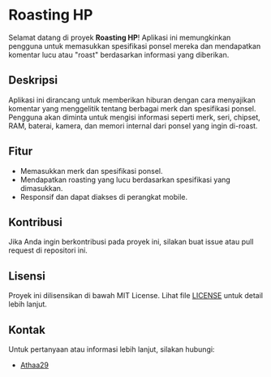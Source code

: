# Roasting HP

Selamat datang di proyek **Roasting HP**! Aplikasi ini memungkinkan pengguna untuk memasukkan spesifikasi ponsel mereka dan mendapatkan komentar lucu atau "roast" berdasarkan informasi yang diberikan. 

## Deskripsi

Aplikasi ini dirancang untuk memberikan hiburan dengan cara menyajikan komentar yang menggelitik tentang berbagai merk dan spesifikasi ponsel. Pengguna akan diminta untuk mengisi informasi seperti merk, seri, chipset, RAM, baterai, kamera, dan memori internal dari ponsel yang ingin di-roast.

## Fitur

- Memasukkan merk dan spesifikasi ponsel.
- Mendapatkan roasting yang lucu berdasarkan spesifikasi yang dimasukkan.
- Responsif dan dapat diakses di perangkat mobile.

## Kontribusi

Jika Anda ingin berkontribusi pada proyek ini, silakan buat issue atau pull request di repositori ini.

## Lisensi

Proyek ini dilisensikan di bawah MIT License. Lihat file [LICENSE](LICENSE) untuk detail lebih lanjut.

## Kontak

Untuk pertanyaan atau informasi lebih lanjut, silakan hubungi:

- [Athaa29](mailto:athallahputra29@gmail.com)
